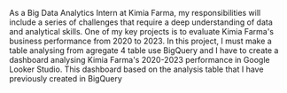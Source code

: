 As a Big Data Analytics Intern at Kimia Farma, my responsibilities will include a series of challenges that require a deep understanding of data and analytical skills. One of my key projects is to evaluate Kimia Farma's business performance from 2020 to 2023. In this project, I must make a table analysing from agregate 4 table use BigQuery and I have to create a dashboard analysing Kimia Farma's 2020-2023 performance in Google Looker Studio. This dashboard based on the analysis table that I have previously created in BigQuery
